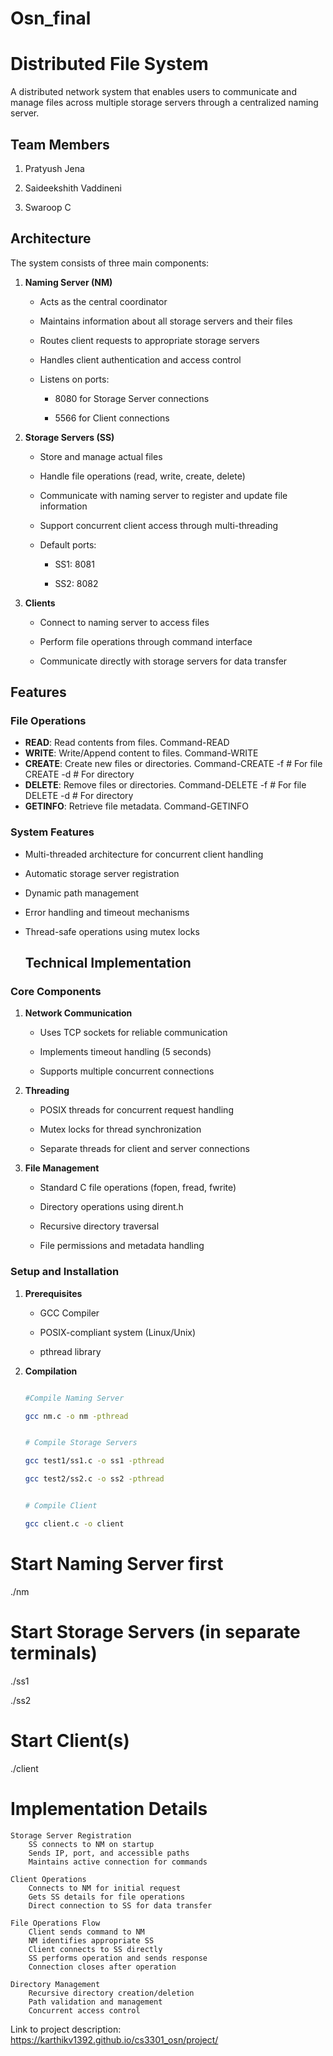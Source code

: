 # Osn_final

# Distributed File System


A distributed network system that enables users to communicate and manage files across multiple storage servers through a centralized naming server.


## Team Members

1. Pratyush Jena

2. Saideekshith Vaddineni  

3. Swaroop C


## Architecture


The system consists of three main components:


1. **Naming Server (NM)**

   - Acts as the central coordinator

   - Maintains information about all storage servers and their files

   - Routes client requests to appropriate storage servers

   - Handles client authentication and access control

   - Listens on ports:

     - 8080 for Storage Server connections

     - 5566 for Client connections


2. **Storage Servers (SS)**

   - Store and manage actual files

   - Handle file operations (read, write, create, delete)

   - Communicate with naming server to register and update file information

   - Support concurrent client access through multi-threading

   - Default ports:

     - SS1: 8081

     - SS2: 8082


3. **Clients**

   - Connect to naming server to access files

   - Perform file operations through command interface

   - Communicate directly with storage servers for data transfer


## Features


### File Operations

- **READ**: Read contents from files. Command-READ <filename>
- **WRITE**: Write/Append content to files. Command-WRITE<filename> <content>
- **CREATE**: Create new files or directories. Command-CREATE <name> -f # For file CREATE <name> -d # For directory
- **DELETE**: Remove files or directories. Command-DELETE <name> -f # For file DELETE <name> -d # For directory
- **GETINFO**: Retrieve file metadata. Command-GETINFO <filename>


### System Features

- Multi-threaded architecture for concurrent client handling

- Automatic storage server registration

- Dynamic path management

- Error handling and timeout mechanisms

- Thread-safe operations using mutex locks

  ## Technical Implementation


### Core Components

1. **Network Communication**

   - Uses TCP sockets for reliable communication

   - Implements timeout handling (5 seconds)

   - Supports multiple concurrent connections


2. **Threading**

   - POSIX threads for concurrent request handling

   - Mutex locks for thread synchronization

   - Separate threads for client and server connections


3. **File Management**

   - Standard C file operations (fopen, fread, fwrite)

   - Directory operations using dirent.h

   - Recursive directory traversal

   - File permissions and metadata handling


### Setup and Installation


1. **Prerequisites**

   - GCC Compiler

   - POSIX-compliant system (Linux/Unix)

   - pthread library


2. **Compilation**

   ```bash

   #Compile Naming Server

   gcc nm.c -o nm -pthread


   # Compile Storage Servers

   gcc test1/ss1.c -o ss1 -pthread

   gcc test2/ss2.c -o ss2 -pthread


   # Compile Client

   gcc client.c -o client

# Start Naming Server first

./nm


# Start Storage Servers (in separate terminals)

./ss1

./ss2


# Start Client(s)

./client

# Implementation Details

    Storage Server Registration
        SS connects to NM on startup
        Sends IP, port, and accessible paths
        Maintains active connection for commands

    Client Operations
        Connects to NM for initial request
        Gets SS details for file operations
        Direct connection to SS for data transfer

    File Operations Flow
        Client sends command to NM
        NM identifies appropriate SS
        Client connects to SS directly
        SS performs operation and sends response
        Connection closes after operation

    Directory Management
        Recursive directory creation/deletion
        Path validation and management
        Concurrent access control






    



   

Link to project description: https://karthikv1392.github.io/cs3301_osn/project/


